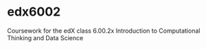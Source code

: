 # edx6002
Coursework for the edX class 6.00.2x Introduction to Computational Thinking and Data Science
